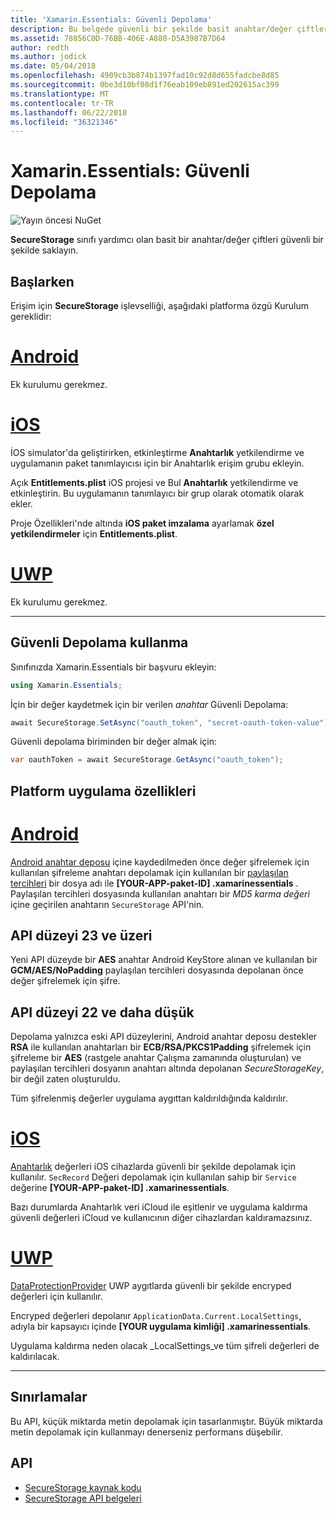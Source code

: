 ```yaml
---
title: 'Xamarin.Essentials: Güvenli Depolama'
description: Bu belgede güvenli bir şekilde basit anahtar/değer çiftlerini depolamak yardımcı Xamarin.Essentials SecureStorage sınıfında açıklanmaktadır. Sınıfı, platform uygulama özellikleri ve sınırlamaları nasıl kullanılacağını açıklar.
ms.assetid: 78856C0D-76BB-406E-A880-D5A3987B7D64
author: redth
ms.author: jodick
ms.date: 05/04/2018
ms.openlocfilehash: 4909cb3b874b1397fad10c92d8d655fadcbe8d85
ms.sourcegitcommit: 0be3d10bf08d1f76eab109eb891ed202615ac399
ms.translationtype: MT
ms.contentlocale: tr-TR
ms.lasthandoff: 06/22/2018
ms.locfileid: "36321346"
---
```

# <a name="xamarinessentials-secure-storage"></a>Xamarin.Essentials: Güvenli Depolama

![Yayın öncesi NuGet](~/media/shared/pre-release.png)

**SecureStorage** sınıfı yardımcı olan basit bir anahtar/değer çiftleri güvenli bir şekilde saklayın.

## <a name="getting-started"></a>Başlarken

Erişim için **SecureStorage** işlevselliği, aşağıdaki platforma özgü Kurulum gereklidir:

# <a name="androidtabandroid"></a>[Android](#tab/android)

Ek kurulumu gerekmez.

# <a name="iostabios"></a>[iOS](#tab/ios)

İOS simulator'da geliştirirken, etkinleştirme **Anahtarlık** yetkilendirme ve uygulamanın paket tanımlayıcısı için bir Anahtarlık erişim grubu ekleyin.

Açık **Entitlements.plist** iOS projesi ve Bul **Anahtarlık** yetkilendirme ve etkinleştirin. Bu uygulamanın tanımlayıcı bir grup olarak otomatik olarak ekler.

Proje Özellikleri'nde altında **iOS paket imzalama** ayarlamak **özel yetkilendirmeler** için **Entitlements.plist**.

# <a name="uwptabuwp"></a>[UWP](#tab/uwp)

Ek kurulumu gerekmez.

-----

## <a name="using-secure-storage"></a>Güvenli Depolama kullanma

Sınıfınızda Xamarin.Essentials bir başvuru ekleyin:

```csharp
using Xamarin.Essentials;
```

İçin bir değer kaydetmek için bir verilen _anahtar_ Güvenli Depolama:

```csharp
await SecureStorage.SetAsync("oauth_token", "secret-oauth-token-value");
```

Güvenli depolama biriminden bir değer almak için:

```csharp
var oauthToken = await SecureStorage.GetAsync("oauth_token");
```

## <a name="platform-implementation-specifics"></a>Platform uygulama özellikleri

# <a name="androidtabandroid"></a>[Android](#tab/android)

[Android anahtar deposu](https://developer.android.com/training/articles/keystore.html) içine kaydedilmeden önce değer şifrelemek için kullanılan şifreleme anahtarı depolamak için kullanılan bir [paylaşılan tercihleri](https://developer.android.com/training/data-storage/shared-preferences.html) bir dosya adı ile **[YOUR-APP-paket-ID] .xamarinessentials** .  Paylaşılan tercihleri dosyasında kullanılan anahtarı bir _MD5 karma değeri_ içine geçirilen anahtarın `SecureStorage` API'nin.

## <a name="api-level-23-and-higher"></a>API düzeyi 23 ve üzeri

Yeni API düzeyde bir **AES** anahtar Android KeyStore alınan ve kullanılan bir **GCM/AES/NoPadding** paylaşılan tercihleri dosyasında depolanan önce değer şifrelemek için şifre.

## <a name="api-level-22-and-lower"></a>API düzeyi 22 ve daha düşük

Depolama yalnızca eski API düzeylerini, Android anahtar deposu destekler **RSA** ile kullanılan anahtarları bir **ECB/RSA/PKCS1Padding** şifrelemek için şifreleme bir **AES** (rastgele anahtar Çalışma zamanında oluşturulan) ve paylaşılan tercihleri dosyanın anahtarı altında depolanan _SecureStorageKey_, bir değil zaten oluşturuldu.

Tüm şifrelenmiş değerler uygulama aygıttan kaldırıldığında kaldırılır.

# <a name="iostabios"></a>[iOS](#tab/ios)

[Anahtarlık](https://developer.xamarin.com/api/type/Security.SecKeyChain/) değerleri iOS cihazlarda güvenli bir şekilde depolamak için kullanılır.  `SecRecord` Değeri depolamak için kullanılan sahip bir `Service` değerine **[YOUR-APP-paket-ID] .xamarinessentials**.

Bazı durumlarda Anahtarlık veri iCloud ile eşitlenir ve uygulama kaldırma güvenli değerleri iCloud ve kullanıcının diğer cihazlardan kaldıramazsınız.

# <a name="uwptabuwp"></a>[UWP](#tab/uwp)

[DataProtectionProvider](https://docs.microsoft.com/uwp/api/windows.security.cryptography.dataprotection.dataprotectionprovider) UWP aygıtlarda güvenli bir şekilde encryped değerleri için kullanılır.

Encryped değerleri depolanır `ApplicationData.Current.LocalSettings`, adıyla bir kapsayıcı içinde **[YOUR uygulama kimliği] .xamarinessentials**.

Uygulama kaldırma neden olacak _LocalSettings_ve tüm şifreli değerleri de kaldırılacak.

-----

## <a name="limitations"></a>Sınırlamalar

Bu API, küçük miktarda metin depolamak için tasarlanmıştır.  Büyük miktarda metin depolamak için kullanmayı denerseniz performans düşebilir.

## <a name="api"></a>API

- [SecureStorage kaynak kodu](https://github.com/xamarin/Essentials/tree/master/Xamarin.Essentials/SecureStorage)
- [SecureStorage API belgeleri](xref:Xamarin.Essentials.SecureStorage)
